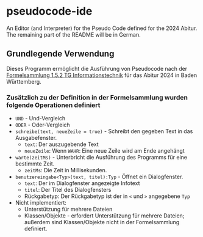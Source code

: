 # pseudocode-ide
An Editor (and Interpreter) for the Pseudo Code defined for the 2024 Abitur.<br>
The remaining part of the README will be in German.

## Grundlegende Verwendung
Dieses Programm ermöglicht die Ausführung von Pseudocode nach der [Formelsammlung 1.5.2 TG Informationstechnik](https://www.schule-bw.de/faecher-und-schularten/berufliche-schularten/berufliches-gymnasium-oberstufe/musterpruefungsaufgaben-neue-bildungsplaene-abitur-2024/formelsammlung-it.pdf) für das Abitur 2024 in Baden Württemberg.

### Zusätzlich zu der Definition in der Formelsammlung wurden folgende Operationen definiert
* `UND` - Und-Vergleich
* `ODER` - Oder-Vergleich
* `schreibe(text, neueZeile = true)` - Schreibt den gegeben Text in das Ausgabefenster.
  - `text`: Der auszugebende Text
  - `neueZeile`: Wenn `WAHR`: Eine neue Zeile wird am Ende angehängt
* `warte(zeitMs)` - Unterbricht die Ausführung des Programms für eine bestimmte Zeit.
  - `zeitMs`: Die Zeit in Millisekunden.
* `benutzereingabe<Typ>(text, titel):Typ` - Öffnet ein Dialogfenster.
  - `text`: Der im Dialogfenster angezeigte Infotext
  - `titel`: Der Titel des Dialogfensters
  - Rückgabetyp: Der Rückgabetyp ist der in `<` und `>` angegebene `Typ`
* Nicht implementiert:
  - Unterstützung für mehrere Dateien
  - Klassen/Objekte - erfordert Unterstützung für mehrere Dateien; außerdem sind Klassen/Objekte nicht in der Formelsammlung definiert.
